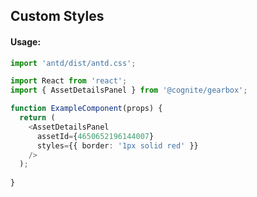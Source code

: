 ## Custom Styles 

<!-- STORY -->

#### Usage:

```typescript jsx
import 'antd/dist/antd.css';

import React from 'react';
import { AssetDetailsPanel } from '@cognite/gearbox';

function ExampleComponent(props) {
  return (
    <AssetDetailsPanel
      assetId={4650652196144007}
      styles={{ border: '1px solid red' }}
    />
  );
  
}
```
